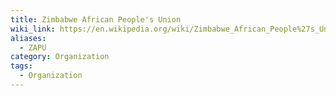 ```yaml
---
title: Zimbabwe African People's Union
wiki_link: https://en.wikipedia.org/wiki/Zimbabwe_African_People%27s_Union
aliases:
  - ZAPU
category: Organization
tags:
  - Organization
---
```

